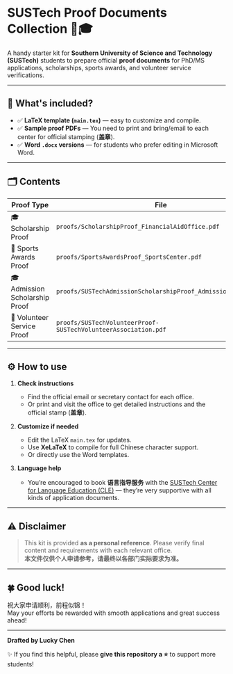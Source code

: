 # SUSTech Proof Documents Collection 📄🎓

A handy starter kit for **Southern University of Science and Technology (SUSTech)** students to prepare official **proof documents** for PhD/MS applications, scholarships, sports awards, and volunteer service verifications.

---

## 📌 **What's included?**

- ✅ **LaTeX template (`main.tex`)** — easy to customize and compile.
- ✅ **Sample proof PDFs** — You need to print and bring/email to each center for official stamping (**盖章**).
- ✅ **Word `.docx` versions** — for students who prefer editing in Microsoft Word.

---

## 🗂 **Contents**

| Proof Type | File |
| --- | --- |
| 🎓 Scholarship Proof | `proofs/ScholarshipProof_FinancialAidOffice.pdf` |
| 🏅 Sports Awards Proof | `proofs/SportsAwardsProof_SportsCenter.pdf` |
| 🎓 Admission Scholarship Proof | `proofs/SUSTechAdmissionScholarshipProof_AdmissionOffice.pdf` |
| 🤝 Volunteer Service Proof | `proofs/SUSTechVolunteerProof-SUSTechVolunteerAssociation.pdf` |

---

## ⚙️ **How to use**

1. **Check instructions**
   - Find the official email or secretary contact for each office.
   - Or print and visit the office to get detailed instructions and the official stamp (**盖章**).

2. **Customize if needed**
   - Edit the LaTeX `main.tex` for updates.
   - Use **XeLaTeX** to compile for full Chinese character support.
   - Or directly use the Word templates.

3. **Language help**
   - You’re encouraged to book **语言指导服务** with the [SUSTech Center for Language Education (CLE)](https://cle.sustech.edu.cn/) — they’re very supportive with all kinds of application documents.

---

## ⚠️ **Disclaimer**

> This kit is provided **as a personal reference**. Please verify final content and requirements with each relevant office.  
> **本文件仅供个人申请参考，请最终以各部门实际要求为准。**

---

## 🍀 **Good luck!**

祝大家申请顺利，前程似锦！  
May your efforts be rewarded with smooth applications and great success ahead!

---

**Drafted by Lucky Chen** 

✨ If you find this helpful, please **give this repository a ⭐️** to support more students!

